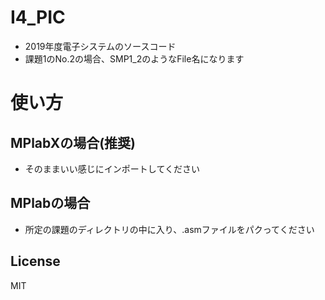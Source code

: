 # I4_PIC
- 2019年度電子システムのソースコード
- 課題1のNo.2の場合、SMP1_2のようなFile名になります

# 使い方
## MPlabXの場合(推奨)
- そのままいい感じにインポートしてください

## MPlabの場合
- 所定の課題のディレクトリの中に入り、.asmファイルをパクってください

## License
MIT